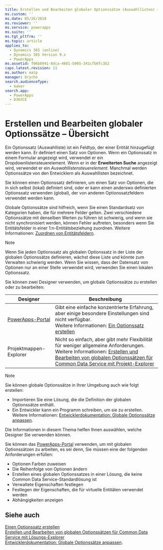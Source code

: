```yaml
---
title: Erstellen und Bearbeiten globaler Optionssätze (Auswahllisten) – Übersicht für Common Data Service | MicrosoftDocs
ms.custom: ''
ms.date: 05/26/2018
ms.reviewer: ''
ms.service: powerapps
ms.suite: ''
ms.tgt_pltfrm: ''
ms.topic: article
applies_to:
  - Dynamics 365 (online)
  - Dynamics 365 Version 9.x
  - PowerApps
ms.assetid: f06b8941-8dca-4601-b965-341cfb6fc3b2
caps.latest.revision: 11
ms.author: matp
manager: brycho
search.audienceType:
  - maker
search.app:
  - PowerApps
  - D365CE
---
```

# <a name="create-and-edit-global-option-sets-overview"></a>Erstellen und Bearbeiten globaler Optionssätze – Übersicht 

Ein Optionssatz (Auswahlliste) ist ein Feldtyp, der einer Entität hinzugefügt werden kann. Er definiert einen Satz von Optionen. Wenn ein Optionssatz in einem Formular angezeigt wird, verwendet er ein Dropdownlistensteuerelement. Wenn er in der **Erweiterten Suche** angezeigt wird, verwendet er ein *Auswahllistensteuerelement*. Manchmal werden Optionssätze von den Entwicklern als Auswahllisten bezeichnet.  
  
Sie können einen Optionssatz definieren, um einen Satz von Optionen, die in sich selbst (lokal) definiert sind, oder er kann einen anderswo definierten Optionssatz verwenden (global), der von anderen Optionssatzfeldern verwendet werden kann. 

Globale Optionssätze sind hilfreich, wenn Sie einen Standardsatz von Kategorien haben, die für mehrere Felder gelten. Zwei verschiedene Optionssätze mit denselben Werten zu führen ist schwierig, und wenn sie nicht synchronisiert werden, können Fehler auftreten, besonders wenn Sie Entitätsfelder in einer 1:n-Entitätsbeziehung zuordnen. Weitere Informationen: [Zuordnen von Entitätsfeldern](map-entity-fields.md).

> [!NOTE]
> Wenn Sie jeden Optionssatz als globalen Optionssatz in der Liste der globalen Optionssätze definieren, wächst diese Liste und könnte zum Verwalten schwierig werden. Wenn Sie wissen, dass der Datensatz von Optionen nur an einer Stelle verwendet wird, verwenden Sie einen lokalen Optionssatz.

Sie können zwei Designer verwenden, um globale Optionssätze zu erstellen oder zu bearbeiten:

|Designer| Beschreibung|
|--|--|
|[PowerApps-Portal](https://web.powerapps.com/?utm_source=padocs&utm_medium=linkinadoc&utm_campaign=referralsfromdoc)|Gibt eine einfache konzentrierte Erfahrung, aber einige besondere Einstellungen sind nicht verfügbar.<br />Weitere Informationen: [Ein Optionssatz erstellen](custom-picklists.md) |
|Projektmappen-Explorer|Nicht so einfach, aber gibt mehr Flexibilität für weniger allgemeine Anforderungen. <br />Weitere Informationen: [Erstellen und Bearbeiten von globalen Optionssätzen für Common Data Service mit Projekt-Explorer](create-edit-global-option-sets-solution-explorer.md) |

> [!NOTE]
> Sie können globale Optionssätze in Ihrer Umgebung auch wie folgt erstellen:
> - Importieren Sie eine Lösung, die die Definition der globalen Optionssätze enthält.
> - Ein Entwickler kann ein Programm schreiben, um sie zu erstellen. <br />Weitere Informationen: [Entwicklerdokumentation: Globale Optionssätze anpassen](/dynamics365/customer-engagement/developer/org-service/customize-global-option-sets).

Die Informationen in diesem Thema helfen Ihnen auswählen, welche Designer Sie verwenden können. 

Sie können das [PowerApps-Portal](https://web.powerapps.com/?utm_source=padocs&utm_medium=linkinadoc&utm_campaign=referralsfromdoc) verwenden, um mit globalen Optionssätzen zu arbeiten, es sei denn, Sie müssen eine der folgenden Anforderungen erfüllen:

- Optionen Farben zuweisen
- Die Reihenfolge von Optionen ändern
- Erstellen eines globalen Optionssatzes in einer Lösung, die keine Common Data Service-Standardlösung ist
- Verwaltete Eigenschaften festlegen
- Festlegen der Eigenschaften, die für virtuelle Entitäten verwendet werden
- Abhängigkeiten anzeigen

## <a name="see-also"></a>Siehe auch

[Einen Optionssatz erstellen](custom-picklists.md)<br />
[Erstellen und Bearbeiten von globalen Optionssätzen für Common Data Service mit Lösungs-Explorer](create-edit-global-option-sets-solution-explorer.md)<br />
[Entwicklerdokumentation: Globale Optionssätze anpassen](/dynamics365/customer-engagement/developer/org-service/customize-global-option-sets).
  

 
